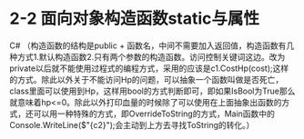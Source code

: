 # 2-2 面向对象构造函数static与属性
C# （构造函数的结构是public + 函数名，中间不需要加入返回值，构造函数有几种方式1.默认构造函数2.只有两个参数的构造函数。访问控制关键词这边。改为private以后就不能使用过程式的编程方式，采用的应该是c1.CostHp(cost);这样的方式。除此以外关于不能访问Hp的问题，可以抽象一个函数叫做是否死亡，class里面可以使用到Hp，这样用bool的方式判断即可，即如果IsBool为True那么就意味着hp&lt;=0。除此以外打印血量的时候除了可以使用在上面抽象出函数的方式，还可以用一种特殊的方式，即OverrideToString的方式，Main函数中的 Console.WriteLine($"{c2}");会主动到上方去寻找ToString的转化。）
